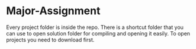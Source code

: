 # Major-Assignment
Every project folder is inside the repo. There is a shortcut folder that you can use to open solution folder for compiling and opening it easily. To open projects you need to download first.
